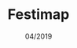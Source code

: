 ---
title: Festimap
date: 04/2019
description: >-
  Progressive web app designed to share photos at festivals around the globe. Created as part of a university project with a friend.
tags:
---